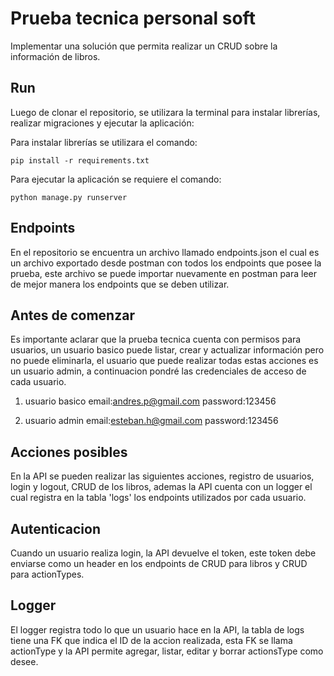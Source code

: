 # Prueba tecnica personal soft

Implementar una solución que permita realizar un CRUD sobre la información de libros.

## Run

Luego de clonar el repositorio, se utilizara la terminal para instalar librerías, realizar migraciones y ejecutar la aplicación:

Para instalar librerías se utilizara el comando:

```terminal
pip install -r requirements.txt
```
Para ejecutar la aplicación se requiere el comando:
```terminal
python manage.py runserver
```
## Endpoints
En el repositorio se encuentra un archivo llamado endpoints.json el cual es un archivo exportado desde postman con todos los endpoints que posee la prueba, este archivo se puede importar nuevamente en postman para leer de mejor manera los endpoints que se deben utilizar.

## Antes de comenzar
Es importante aclarar que la prueba tecnica cuenta con permisos para usuarios, un usuario basico puede listar, crear y actualizar información pero no puede eliminarla, el usuario que puede realizar todas estas acciones es un usuario admin, a continuacion pondré las credenciales de acceso de cada usuario.

1. usuario basico
email:andres.p@gmail.com
password:123456

2. usuario admin
email:esteban.h@gmail.com
password:123456

## Acciones posibles

En la API se pueden realizar las siguientes acciones, registro de usuarios, login y logout, CRUD de los libros, ademas la API cuenta con un logger el cual registra en la tabla 'logs' los endpoints utilizados por cada usuario.

## Autenticacion

Cuando un usuario realiza login, la API devuelve el token, este token debe enviarse como un header en los endpoints de CRUD para libros y CRUD para actionTypes.

## Logger

El logger registra todo lo que un usuario hace en la API, la tabla de logs tiene una FK que indica el ID de la accion realizada, esta FK se llama actionType y la API permite agregar, listar, editar y borrar actionsType como desee.




